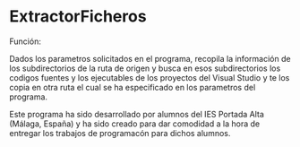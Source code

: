 # ExtractorFicheros

Función:

Dados los parametros solicitados en el programa, recopila la información de los subdirectorios de la ruta de origen y busca en esos subdirectorios los codigos fuentes y los ejecutables de los proyectos del Visual Studio y te los copia en otra ruta el cual se ha especificado en los parametros del programa.

Este programa ha sido desarrollado por alumnos del IES Portada Alta (Málaga, España) y ha sido creado para dar comodidad a la hora de entregar los trabajos de programacón para dichos alumnos.  
